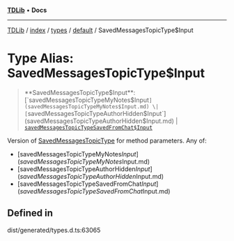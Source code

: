 [**TDLib**](../../../../../../README.md) • **Docs**

***

[TDLib](../../../../../../modules.md) / [index](../../../../../README.md) / [types](../../../README.md) / [default](../README.md) / SavedMessagesTopicType$Input

# Type Alias: SavedMessagesTopicType$Input

> **SavedMessagesTopicType$Input**: [`savedMessagesTopicTypeMyNotes$Input`](savedMessagesTopicTypeMyNotes$Input.md) \| [`savedMessagesTopicTypeAuthorHidden$Input`](savedMessagesTopicTypeAuthorHidden$Input.md) \| [`savedMessagesTopicTypeSavedFromChat$Input`](savedMessagesTopicTypeSavedFromChat$Input.md)

Version of [SavedMessagesTopicType](SavedMessagesTopicType.md) for method parameters.
Any of:
- [savedMessagesTopicTypeMyNotes$Input](savedMessagesTopicTypeMyNotes$Input.md)
- [savedMessagesTopicTypeAuthorHidden$Input](savedMessagesTopicTypeAuthorHidden$Input.md)
- [savedMessagesTopicTypeSavedFromChat$Input](savedMessagesTopicTypeSavedFromChat$Input.md)

## Defined in

dist/generated/types.d.ts:63065
